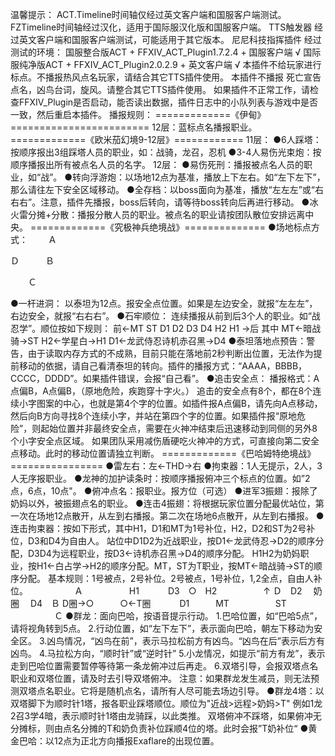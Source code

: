 温馨提示：
ACT.Timeline时间轴仅经过英文客户端和国服客户端测试。
FZTimeline时间轴经过汉化，适用于国际服汉化版和国服客户端。
TTS触发器 经过英文客户端和国服客户端测试，可能适用于其它版本。
尼尼科技指挥插件 经过测试的环境：
国服整合版ACT + FFXIV_ACT_Plugin1.7.2.4 + 国服客户端 √
国际服纯净版ACT + FFXIV_ACT_Plugin2.0.2.9 + 英文客户端 √
本插件不给玩家进行标点。不播报热风点名玩家，请结合其它TTS插件使用。
本插件不播报 死亡宣告点名，凶鸟台词，旋风。请整合其它TTS插件使用。
如果插件不正常工作，请检查FFXIV_Plugin是否启动，能否读出数据，插件日志中的小队列表与游戏中是否一致，然后重启本插件。
播报规则：
=============《伊甸》========================
12层：蓝标点名播报职业。
=============《欧米茄幻境9-12层》============
11层：
●6人踩塔：按顺序报出3组踩塔人员的职业，如：战骑，龙召，忍机
●3-4人易伤光束炮：按顺序播报出所有被点名人员的名字。
12层：
●易伤死刑：播报被点名人员的职业，如“战”。
●转向浮游炮：以场地12点为基准，播放上下左右。如“左下左下”，那么请往左下安全区域移动。
●全存档：以boss面向为基准，播放“左左左”或“右右右”。注意，插件先播报，boss后转向，请等待boss转向后再进行移动。
●冰火雷分摊+分散：播报分散人员的职业。被点名的职业请按团队散位安排远离中央。
=============《究极神兵绝境战》==============
●场地标点方式：
　　Ａ

Ｄ　　　Ｂ

　　Ｃ

●一杆进洞：	以泰坦为12点。报安全点位置。如果是左边安全，就报“左左左”，右边安全，就报“右右右”。
●石牢顺位：	连续播报从前到后3个人的职业。如“战忍学”。顺位按如下规则：
		前←MT ST D1 D2 D3 D4 H2 H1 →后
		其中 MT←暗战骑→ST    H2←学星白→H1  D1←龙武侍忍诗机赤召黑→D4
●泰坦落地点预告：警告，由于读取内存方式的不成熟，目前只能在落地前2秒判断出位置，无法作为提前移动的依据，请自己看清泰坦的转向。插件的播报方式：“AAAA，BBBB，CCCC，DDDD”。如果插件错误，会报“自己看”。
●追击安全点：	播报格式：A点偏B，A点偏B，（原地危险，疾跑穿十字火。）
		追击的安全点有8个，都在8个连续小字图案的中心，也就是第4个字的位置。如插件报A点偏B，请先向A点移动，然后向B方向寻找8个连续小字，并站在第四个字的位置。如果插件报“原地危险”，则起始位置并非最终安全点，需要在火神冲结束后迅速移动到同侧的另外8个小字安全点区域。
		如果团队采用减伤盾硬吃火神冲的方式，可直接向第二安全点移动。此时的移动位置请独立判断。
=============《巴哈姆特绝境战》================
●雷左右：左←THD→右
●拘束器：1人无提示，2人，3人无序报职业。
●龙神的加护读条时：按顺序播报俯冲三个标点的位置。如”2点，6点，10点"。
●俯冲点名：报职业。报方位（可选）
●进军3振翅：报除了奶妈以外，被振翅点名的职业。
●连击4振翅：将根据玩家位置分配最优站位，第一次在场地12点散开，从左到右播报。第二次在场地6点散开，从左到右播报。
●连击拘束器：按如下形式，其中H1，D1和MT为1号补位，H2，D2和ST为2号补位，D3和D4为自由人。
站位中D1D2为近战职业，按D1←龙武侍忍→D2的顺序分配，D3D4为远程职业，按D3←诗机赤召黑→D4的顺序分配。
H1H2为奶妈职业，按H1←白占学→H2的顺序分配。MT，ST为T职业，按MT←暗战骑→ST的顺序分配。
基本规则：1号被点，2号补位。2号被点，1号补位，1,2全点，自由人补位。
　　　　　Ａ
　　　　　H1
　　　D3　○　H2
　　　　　↑
Ｄ　D2　 奶圈 　D4　Ｂ
 D圈→○　　　○←T圈
　　　D1　　　MT
　　　　　ST
　　　　　Ｃ
●群龙：面向巴哈，按语音提示行动。
1.巴哈位置，如“巴哈5点”，请将视角转到5点。
2.行动位置，如“左下左下”，表示面向巴哈，朝左下移动为安全区。
3.凶鸟情况，“凶鸟在前”，表示马拉松前方有凶鸟。“凶鸟在后”表示后方有凶鸟。
4.马拉松方向，“顺时针”或“逆时针”
5.小龙情况，如提示“前方有龙”，表示走到巴哈位置需要暂停等待第一条龙俯冲过后再走。
6.双塔引导，会报双塔点名职业和双塔位置，请及时去引导双塔俯冲。
注意：如果群龙发生减员，则无法预测双塔点名职业。它将是随机点名，请所有人尽可能去场边引导。
●群龙4塔：以双塔脚下为顺时针1塔，报各职业踩塔顺位。顺位为"近战&gt;远程&gt;奶妈&gt;T"
例如1龙2召3学4暗，表示顺时针1塔由龙骑踩，以此类推。
双塔俯冲不踩塔，如果俯冲无分摊标，则由点名分摊的T和奶负责补位踩顺4位的塔。此时会报”T奶补位“
●黄金巴哈：以12点为正北方向播报Exaflare的出现位置。